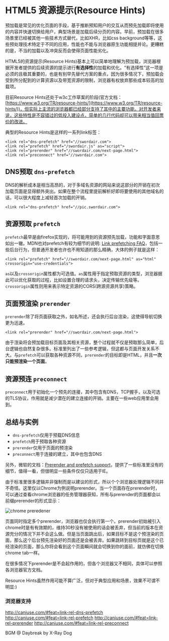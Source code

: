 # HTML5 资源提示(Resource Hints)

预加载是常见的优化页面的手段，基于推断预知用户的交互从而预先加载即将使用的内容并快速切换给用户，典型场景是加载后续分页的内容。早前，预加载在很多场景里已经被其他一些技术方式替代，比如XHR，比如css background等等，这些预处理技术特定于不同的应用，性能也不能与浏览器原生功能相提并论。更糟糕的是，不当的加载以及冲突反而会使得页面性能劣化。

HTML5的资源提示(Resource Hints)基本上可以简单地理解为预加载，浏览器根据开发者提供的后续资源的提示进行**有选择性**的加载和优化。“有选择性”这一项是必须的且极其重要的，也是有别早先替代方案的重点，因为很多情况下，预加载会受到所分配到的计算资源以及带宽资源的限制，浏览器有权放弃那些成本较高的加载项。

目前Resource Hints还处于w3c工作草案的阶段(官方文档：[https://www.w3.org/TR/resource-hints/](https://www.w3.org/TR/resource-hints/))，但实际上主流的浏览器都已经部分支持了其中的主要功能。对开发者来说，这些特性是不容错过的低投入建设点，简单的几行代码却可以带来相当值回票价的改进。

典型的Resource Hints是这样的一系列link标签：

```
<link rel="dns-prefetch" href="//swordair.com">
<link rel="prefetch" href="/swordair.js" as="script">
<link rel="prerender" href="//swordair.com/next-page.html">
<link rel="preconnect" href="//swordair.com">
```

## DNS预取 `dns-prefetch`

DNS的解析成本是相当高昂的，对于多域名资源的网站来说这部分的开销在初次加载页面是显得额外突出。如果在整个流程里提前解析好即将要使用的其他域名的话，可以很大程度上减轻首次加载的开销。

```
<link rel="dns-prefetch" href="//pic.swordair.com">
```



## 资源预取 `prefetch`

`prefetch`最早是由firefox实现的，将可能用到的资源预先加载，功能和字面意思如出一辙。MDN也对prefetch有较为细节的说明: [Link prefetching FAQ](https://developer.mozilla.org/en-US/docs/Web/HTTP/Link_prefetching_FAQ)，包括一些后台行为，但普通开发者也许也不用知道的那么精确，大体的例子就是这样：
```
<link rel="prefetch" href="//swordair.com/next-page.html" as="html" crossorigin="use-credentials">
```
`as`以及`crossorigin`属性都为可选值。`as`属性用于指定预取资源的类型，浏览器据此可以优化获取的过程，比如设置合理的请求头，决定传输优先级等。`crossorigin`属性则用来表示特定资源的CORS(跨源资源共享)策略。

## 页面预渲染 `prerender`

`prerender`除了将页面获取之外，如名所述，还会执行后台渲染，这使得导航切换更为迅速。
```
<link rel="prerender" href="//swordair.com/next-page.html">
```
由于渲染将会预加载目标页面及其相关资源，整个过程就不仅是预取那么简单，后台逻辑也自然复杂很多。标准里列出了一些参考逻辑，但这都与页面开发关系不大。与`prefetch`可以获取各种资源不同，`prerender`的目标即是HTML，并且**一次只能预渲染一个页面**。

## 资源预连 `preconnect`

`preconnect`用于初始化一个预先的连接，其中包含有DNS，TCP握手，以及可选的TLS协议，作用就是减少潜在的建立连接的开销。主要在一些web应用里会用到。


## 总结与实例

- `dns-prefetch`仅用于预载DNS信息
- `prefetch`用于预取各种资源
- `prerender`仅用于页面的预渲染
- `preconnect`用于连接的建立，其中也包含DNS

另外，微软的文档：[Prerender and prefetch support](https://msdn.microsoft.com/library/dn265039(v=vs.85).aspx)，提供了一些标准里没有的细节，值得一看，但很明显一些条件仅仅只适用于IE。

由于标准里很多逻辑并非强制而是以建议的形式，所以个个浏览器处理逻辑不同并不奇怪。这里仅以Chrome为例说明prerender。当一个页面存在prerender时，可以通过查看chrome浏览器的任务管理器获知，所有与prerender的页面都会以前缀prerender的形式显示：

![chrome preredener](https://swordair.com/content/images/2016/02/chrome-preredener.png)

页面同时指定多个prerender，浏览器也仅会执行第一个。prerender初始被引入chrome时是有有效期的，维持30秒没有被使用的话会被丢弃，但当前的版本在资源充分的情况下并不会这么做。但是当页面跳出后，如果目标不是这个预渲染的页面，那么这个后台预先渲染好的页面还是会被丢弃。如果跳转到目标页就是这个已经渲染的页面，那么你将会看到这个页面瞬间就会切换到你的面前，就仿佛在切换chrome tab一样。

在很多情况下prerender是不会起作用的，但各个浏览器又不相同，具体可以参照各浏览器官方文档。

Resource Hints虽然作用可能不算广泛，但对于典型应用和场景，效果不可谓不明显:)

### 浏览器支持
http://caniuse.com/#feat=link-rel-dns-prefetch
http://caniuse.com/#feat=link-rel-prefetch
http://caniuse.com/#feat=link-rel-prerender
http://caniuse.com/#feat=link-rel-preconnect

BGM @ Daybreak by X-Ray Dog